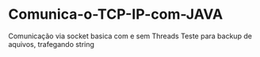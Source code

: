 # Comunica-o-TCP-IP-com-JAVA

Comunicação via socket basica com e sem Threads
Teste para backup de aquivos, trafegando string
